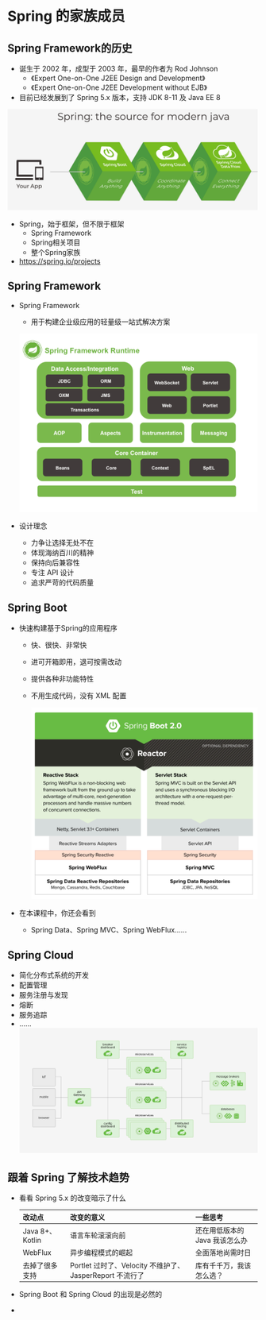 # Spring 的家族成员

## Spring Framework的历史

- 诞⽣于 2002 年，成型于 2003 年，最早的作者为 Rod Johnson
  - 《Expert One-on-One J2EE Design and Development》
  - 《Expert One-on-One J2EE Development without EJB》
- ⽬前已经发展到了 Spring 5.x 版本，⽀持 JDK 8-11 及 Java EE 8

![spring:the source of modern java](images/spring-family-01.png)

- Spring，始于框架，但不限于框架 
  - Spring Framework 
  - Spring相关项⽬ 
  - 整个Spring家族 
- https://spring.io/projects


## Spring Framework 

- Spring Framework 
  - ⽤于构建企业级应⽤的轻量级⼀站式解决⽅案
  
  ![Spring FrameWork Runtime](images/spring-family-02.png)

- 设计理念
  - ⼒争让选择⽆处不在 
  - 体现海纳百川的精神 
  - 保持向后兼容性 
  - 专注 API 设计 
  - 追求严苛的代码质量 


## Spring Boot

- 快速构建基于Spring的应⽤程序 
  - 快、很快、⾮常快 
  - 进可开箱即⽤，退可按需改动 
  - 提供各种⾮功能特性 
  - 不⽤⽣成代码，没有 XML 配置 

    ![spring boot](images/spring-family-03.png)

- 在本课程中，你还会看到 
  - Spring Data、Spring MVC、Spring WebFlux…… 


## Spring Cloud 

- 简化分布式系统的开发 
- 配置管理 
- 服务注册与发现 
- 熔断 
- 服务追踪 
- …… 
    ![spring cloud](images/spring-family-04.png)


## 跟着 Spring 了解技术趋势 

- 看看 Spring 5.x 的改变暗示了什么 

    改动点  | 改变的意义  |  ⼀些思考 
    ---|---|---
    Java 8+、Kotlin |语⾔⻋轮滚滚向前 | 还在⽤低版本的Java 我该怎么办 
    WebFlux |异步编程模式的崛起 |全⾯落地尚需时⽇ 
    去掉了很多⽀持 |Portlet 过时了、Velocity 不维护了、 JasperReport 不流⾏了 |库有千千万，我该怎么选？ 

- Spring Boot 和 Spring Cloud 的出现是必然的 
- 